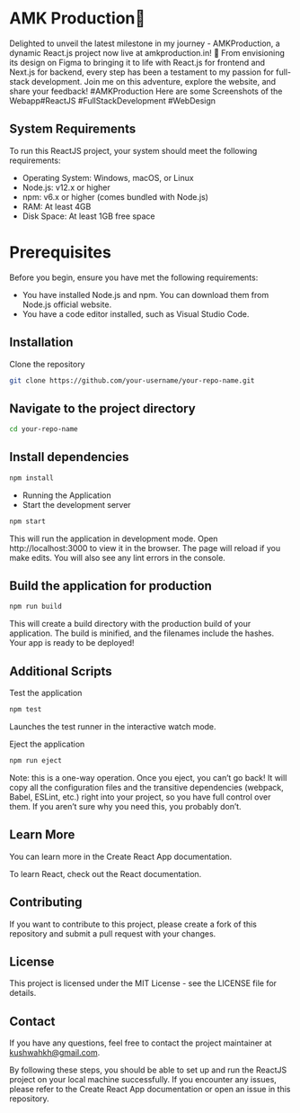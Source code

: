 # AMK Production🚀
Delighted to unveil the latest milestone in my journey - AMKProduction, a dynamic React.js project now live at amkproduction.in! 🌟 From envisioning its design on Figma to bringing it to life with React.js for frontend and Next.js for backend, every step has been a testament to my passion for full-stack development. Join me on this adventure, explore the website, and share your feedback! #AMKProduction Here are some Screenshots of the Webapp#ReactJS #FullStackDevelopment #WebDesign
## System Requirements
To run this ReactJS project, your system should meet the following requirements:

* Operating System: Windows, macOS, or Linux
* Node.js: v12.x or higher
* npm: v6.x or higher (comes bundled with Node.js)
* RAM: At least 4GB
* Disk Space: At least 1GB free space
# Prerequisites
Before you begin, ensure you have met the following requirements:

* You have installed Node.js and npm. You can download them from Node.js official website.
* You have a code editor installed, such as Visual Studio Code.

## Installation
Clone the repository

```sh
git clone https://github.com/your-username/your-repo-name.git
```
## Navigate to the project directory

```sh
cd your-repo-name
```

## Install dependencies

```sh
npm install
```

* Running the Application
* Start the development server

```sh
npm start
```
This will run the application in development mode. Open http://localhost:3000 to view it in the browser. The page will reload if you make edits. You will also see any lint errors in the console.

## Build the application for production

```sh
npm run build
```
This will create a build directory with the production build of your application. The build is minified, and the filenames include the hashes. Your app is ready to be deployed!

## Additional Scripts
Test the application

```sh
npm test
```
Launches the test runner in the interactive watch mode.

Eject the application

```sh
npm run eject
```

Note: this is a one-way operation. Once you eject, you can’t go back! It will copy all the configuration files and the transitive dependencies (webpack, Babel, ESLint, etc.) right into your project, so you have full control over them. If you aren’t sure why you need this, you probably don’t.

## Learn More
You can learn more in the Create React App documentation.

To learn React, check out the React documentation.

## Contributing
If you want to contribute to this project, please create a fork of this repository and submit a pull request with your changes.

## License
This project is licensed under the MIT License - see the LICENSE file for details.

## Contact
If you have any questions, feel free to contact the project maintainer at kushwahkh@gmail.com.

By following these steps, you should be able to set up and run the ReactJS project on your local machine successfully. If you encounter any issues, please refer to the Create React App documentation or open an issue in this repository.
